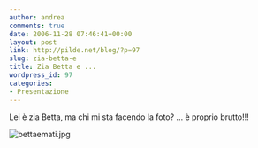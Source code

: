 ```yaml
---
author: andrea
comments: true
date: 2006-11-28 07:46:41+00:00
layout: post
link: http://pilde.net/blog/?p=97
slug: zia-betta-e
title: Zia Betta e ...
wordpress_id: 97
categories:
- Presentazione
---
```


Lei è zia Betta, ma chi mi sta facendo la foto? ... è proprio brutto!!!

![bettaemati.jpg]({{baseurl}}/uploads/2006/11/bettaemati.jpg)



